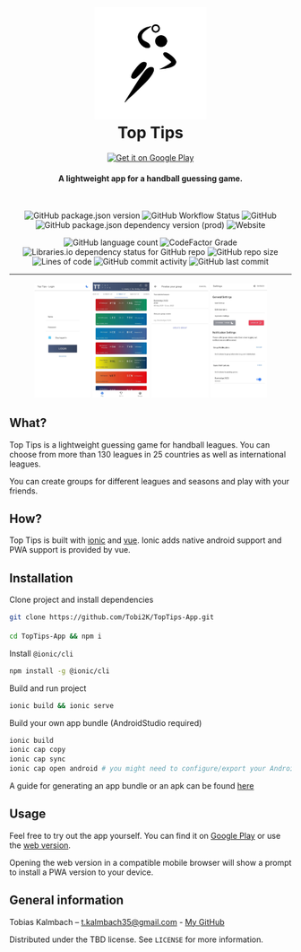 <h1 align="center">
  <br>
  <a href="http://app.kalmbach.dev"><img src="./public/assets/icon/rounded_icon.png" alt="Top Tips" width="200"></a>
  <br>
  Top Tips
  <br>
</h1>
<p align="center">
  <a href='https://play.google.com/store/apps/details?id=app.kalmbach.dev&pcampaignid=pcampaignidMKT-Other-global-all-co-prtnr-py-PartBadge-Mar2515-1'><img alt='Get it on Google Play' src='https://play.google.com/intl/en_us/badges/static/images/badges/en_badge_web_generic.png' width=150/></a>
  <!-- Google Play and the Google Play logo are trademarks of Google LLC. -->
</p>

<h4 align="center">A lightweight app for a handball guessing game.</h4>
<br>
<p align="center">
  <img alt="GitHub package.json version" src="https://img.shields.io/github/package-json/v/Tobi2K/TopTips-App?style=flat-square">
  <img alt="GitHub Workflow Status" src="https://img.shields.io/github/workflow/status/Tobi2K/TopTips-App/Deploy%20to%20Firebase%20Hosting%20on%20merge?style=flat-square">
  <img alt="GitHub" src="https://img.shields.io/github/license/Tobi2K/TopTips-App?style=flat-square">
  <img alt="GitHub package.json dependency version (prod)" src="https://img.shields.io/github/package-json/dependency-version/Tobi2K/TopTips-App/ionic?style=flat-square">
  <img alt="Website" src="https://img.shields.io/website?down_message=offline&style=flat-square&up_message=online&url=https%3A%2F%2Fapp.kalmbach.dev">
</p>
<p align="center">
  <img alt="GitHub language count" src="https://img.shields.io/github/languages/count/Tobi2K/TopTips-App?style=flat-square">
  <img alt="CodeFactor Grade" src="https://img.shields.io/codefactor/grade/github/Tobi2K/TopTips-App?style=flat-square">
  <img alt="Libraries.io dependency status for GitHub repo" src="https://img.shields.io/librariesio/github/Tobi2K/TopTips-App?style=flat-square">
  <img alt="GitHub repo size" src="https://img.shields.io/github/repo-size/Tobi2K/TopTips-App?style=flat-square">
  <img alt="Lines of code" src="https://img.shields.io/tokei/lines/github/Tobi2K/TopTips-App?style=flat-square">
  <img alt="GitHub commit activity" src="https://img.shields.io/github/commit-activity/m/Tobi2K/TopTips-App?style=flat-square">
  <img alt="GitHub last commit" src="https://img.shields.io/github/last-commit/Tobi2K/TopTips-App?style=flat-square">
</p>

<hr>

<p align="center">
  <img src="./public/assets/screenshots/login_light.jpg" width=20%>
  <img src="./public/assets/screenshots/play_light.jpg" width=20%>
  <img src="./public/assets/screenshots/create_group.jpg" width=20%>
  <img src="./public/assets/screenshots/settings.jpg" width=20%>
</p>

## What?
Top Tips is a lightweight guessing game for handball leagues. You can choose from more than 130 leagues in 25 countries as well as international leagues. 

You can create groups for different leagues and seasons and play with your friends.

## How?
Top Tips is built with [ionic](https://ionicframework.com/) and [vue](https://vuejs.org/). Ionic adds native android support and PWA support is provided by vue.

## Installation
Clone project and install dependencies
```bash
git clone https://github.com/Tobi2K/TopTips-App.git

cd TopTips-App && npm i
```

Install `@ionic/cli`
```bash
npm install -g @ionic/cli
```

Build and run project
```bash
ionic build && ionic serve
```

Build your own app bundle (AndroidStudio required)
```bash 
ionic build
ionic cap copy
ionic cap sync
ionic cap open android # you might need to configure/export your AndroidStudio path
```
A guide for generating an app bundle or an apk can be found [here](https://developer.android.com/studio/publish/app-signing#generate-key)

## Usage
Feel free to try out the app yourself. You can find it on [Google Play](https://play.google.com/store/apps/details?id=app.kalmbach.dev) or use the [web version](https://app.kalmbach.dev). 

Opening the web version in a compatible mobile browser will show a prompt to install a PWA version to your device.

## General information

Tobias Kalmbach – t.kalmbach35@gmail.com - 
[My GitHub](https://github.com/Tobi2K/)

Distributed under the TBD license. See ``LICENSE`` for more information.
